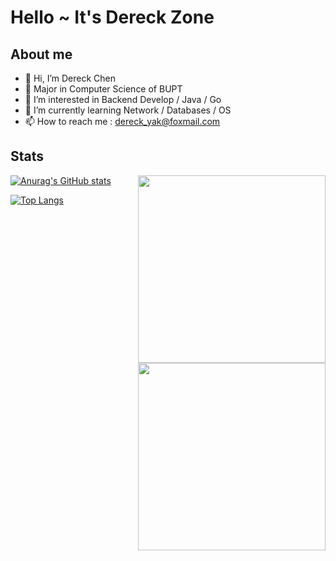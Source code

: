# Hello ~ It's Dereck Zone

## About me

- 👋 Hi, I’m Dereck Chen
- :school: Major in Computer Science of BUPT
- 👀 I’m interested in Backend Develop / Java / Go
- 🌱 I’m currently learning Network / Databases / OS
- 📫 How to reach me : dereck_yak@foxmail.com



## Stats

[![Anurag's GitHub stats](https://github-readme-stats.vercel.app/api?username=derecknowayback&count_private=true&show_icons=true&theme=radical)](https://github.com/anuraghazra/github-readme-stats)
<img align="right" src="https://github-readme-stats.vercel.app/api?username=derecknowayback&count_private=true&show_icons=true&theme=radical" width='300"' />


[![Top Langs](https://github-readme-stats.vercel.app/api/top-langs/?username=derecknowayback&layout=compact)](https://github.com/anuraghazra/github-readme-stats)
<img align="right" src="https://github-readme-stats.vercel.app/api/top-langs/?username=derecknowayback&layout=compact" width='300"' />


<!---
derecknowayback/derecknowayback is a ✨ special ✨ repository because its `README.md` (this file) appears on your GitHub profile.
You can click the Preview link to take a look at your changes.
--->
